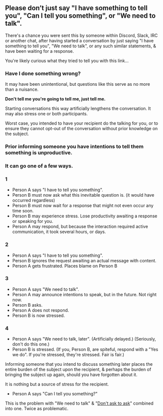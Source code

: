 ## Please don’t just say "I have something to tell you", "Can I tell you something", or "We need to talk".

There's a chance you were sent this by someone within Discord, Slack, IRC or another chat, after having started a conversation by just saying "I have something to tell you", "We need to talk", or any such similar statements, & have been waiting for a response.

You're likely curious what they tried to tell you with this link...

### Have I done something wrong?
It may have been unintentional, but questions like this serve as no more than a nuisance.

**Don't tell me you're going to tell me, just tell me.**

Starting conversations this way artificially lengthens the conversation. It may also stress one or both participants.

Worst case, you intended to have your recipient do the talking for you, or to ensure they cannot opt-out of the conversation without prior knowledge on the subject.

### Prior informing someone you have intentions to tell them something is unproductive.
### It can go one of a few ways.
### 1
- Person A says "I have to tell you something".
- Person B must now ask what this inevitable question is. (it would have occurred regardless)
- Person B must now wait for a response that might not even occur any time soon.
- Person B may experience stress. Lose productivity awaiting a response or speaking for you.
- Person A may respond, but because the interaction required active communication, it took several hours, or days.

### 2
- Person A says "I have to tell you something".
- Person B ignores the request awaiting an actual message with content.
- Person A gets frustrated. Places blame on Person B

### 3
- Person A says "We need to talk".
- Person A may announce intentions to speak, but in the future. Not right now.
- Person B asks.
- Person A does not respond.
- Person B is now stressed.

### 4
- Person A says "We need to talk, later". (Artificially delayed.) (Seriously, don't do this one.)
- Person B is stressed. (If you, Person B, are spiteful, respond with a "Yes we do". If you're stressed, they're stressed. Fair is fair.)

Informing someone that you intend to discuss something later places the entire burden of the subject upon the recipient, & perhaps the burden of bringing the subject up again, should you have forgotten about it.

It is nothing but a source of stress for the recipient.

- Person A says "Can I tell you something?"

This is the problem with "We need to talk" & "[Don't ask to ask](https://dontasktoask.com)" combined into one. Twice as problematic.
